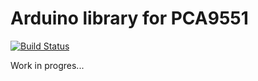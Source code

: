 # Arduino library for PCA9551

[![Build Status](https://travis-ci.org/Savjee/arduino-pca9551.svg?branch=master)](https://travis-ci.org/Savjee/arduino-pca9551)

Work in progres...